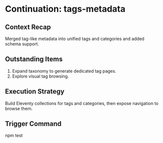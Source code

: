 # Continuation: tags-metadata

## Context Recap

Merged tag-like metadata into unified tags and categories and added schema support.

## Outstanding Items

1. Expand taxonomy to generate dedicated tag pages.
2. Explore visual tag browsing.

## Execution Strategy

Build Eleventy collections for tags and categories, then expose navigation to browse them.

## Trigger Command

npm test
